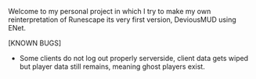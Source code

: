 Welcome to my personal project in which I try to make my own reinterpretation of Runescape its very first version, DeviousMUD using ENet.

[KNOWN BUGS]
- Some clients do not log out properly serverside, client data gets wiped but player data still remains, meaning ghost players exist.